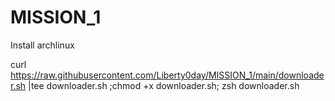 # MISSION_1
Install archlinux

curl https://raw.githubusercontent.com/Liberty0day/MISSION_1/main/downloader.sh |tee downloader.sh ;chmod +x downloader.sh; zsh downloader.sh
